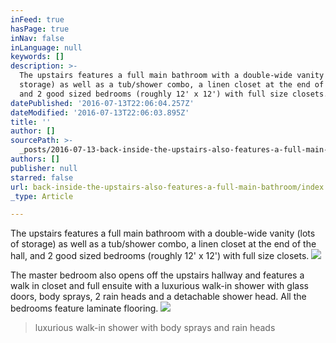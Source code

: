 ```yaml
---
inFeed: true
hasPage: true
inNav: false
inLanguage: null
keywords: []
description: >-
  The upstairs features a full main bathroom with a double-wide vanity (lots of
  storage) as well as a tub/shower combo, a linen closet at the end of the hall,
  and 2 good sized bedrooms (roughly 12' x 12') with full size closets. 
datePublished: '2016-07-13T22:06:04.257Z'
dateModified: '2016-07-13T22:06:03.895Z'
title: ''
author: []
sourcePath: >-
  _posts/2016-07-13-back-inside-the-upstairs-also-features-a-full-main-bathroom.md
authors: []
publisher: null
starred: false
url: back-inside-the-upstairs-also-features-a-full-main-bathroom/index.html
_type: Article

---
```

The upstairs features a full main bathroom with a double-wide vanity (lots of storage) as well as a tub/shower combo, a linen closet at the end of the hall, and 2 good sized bedrooms (roughly 12' x 12') with full size closets. ![](https://the-grid-user-content.s3-us-west-2.amazonaws.com/e1badeff-7300-44ba-852d-313d0fad3ccd.jpg)

The master bedroom also opens off the upstairs hallway and features a walk in closet and full ensuite with a luxurious walk-in shower with glass doors, body sprays, 2 rain heads and a detachable shower head. All the bedrooms feature laminate flooring.
![](https://the-grid-user-content.s3-us-west-2.amazonaws.com/547b00f4-fb22-4811-88e1-1907faeff43d.jpg)

> luxurious walk-in shower with body sprays and rain heads